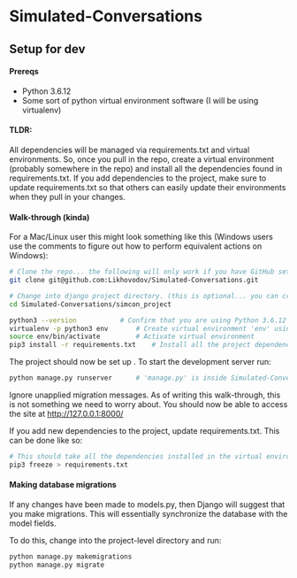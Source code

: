 # Simulated-Conversations


## Setup for dev

#### Prereqs 
- Python 3.6.12
- Some sort of python virtual environment software (I will be using virtualenv)
 
#### TLDR:
All dependencies will be managed via requirements.txt and virtual environments. So, once you pull in the repo, create a virtual environment (probably somewhere in the repo) and install all the dependencies found in requirements.txt. If you add dependencies to the project, make sure to update requirements.txt so that others can easily update their environments when they pull in your changes. 

#### Walk-through (kinda)
For a Mac/Linux user this might look something like this (Windows users use the comments to figure out how to perform equivalent actions on Windows): 
```sh
# Clone the repo... the following will only work if you have GitHub set up with ssh which is highly recommended.
git clone git@github.com:Likhovodov/Simulated-Conversations.git 

# Change into django project directory. (this is optional... you can create your virtual environment anywhere)
cd Simulated-Conversations/simcon_project

python3 --version			# Confirm that you are using Python 3.6.12
virtualenv -p python3 env		# Create virtual environment 'env' using python3 (which for me points to python 3.6.12)
source env/bin/activate			# Activate virtual environment
pip3 install -r requirements.txt	# Install all the project dependencies inside your virtual environment
```
The project should now be set up . To start the development server run:
```sh
python manage.py runserver		# 'manage.py' is inside Simulated-Conversations/simcon_project
```
Ignore unapplied migration messages. As of writing this walk-through, this is not something we need to worry about. 
You should now be able to access the site at  http://127.0.0.1:8000/

If you add new dependencies to the project, update requirements.txt. This can be done like so:
```sh
# This should take all the dependencies installed in the virtual environment and dump them into requirements.txt
pip3 freeze > requirements.txt
```

#### Making database migrations

If any changes have been made to models.py, then Django will suggest that you make migrations. This will essentially
synchronize the database with the model fields.

To do this, change into the project-level directory and run:
```sh
python manage.py makemigrations
python manage.py migrate
```
